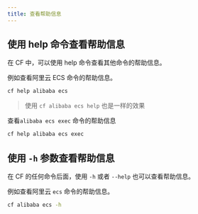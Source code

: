 ```yaml
---
title: 查看帮助信息
---
```


## 使用 help 命令查看帮助信息

在 CF 中，可以使用 help 命令查看其他命令的帮助信息。

例如查看阿里云 ECS 命令的帮助信息。

```bash
cf help alibaba ecs
```

> 使用 `cf alibaba ecs help` 也是一样的效果

查看`alibaba ecs exec` 命令的帮助信息

```bash
cf help alibaba ecs exec
```

## 使用 `-h` 参数查看帮助信息

在 CF 的任何命令后面，使用 `-h` 或者 `--help` 也可以查看帮助信息。

例如查看阿里云 `ecs` 命令的帮助信息。

```bash
cf alibaba ecs -h
```

<Vssue />

<script>
export default {
    mounted () {
      this.$page.lastUpdated = "2022年9月7日"
    }
  }
</script>